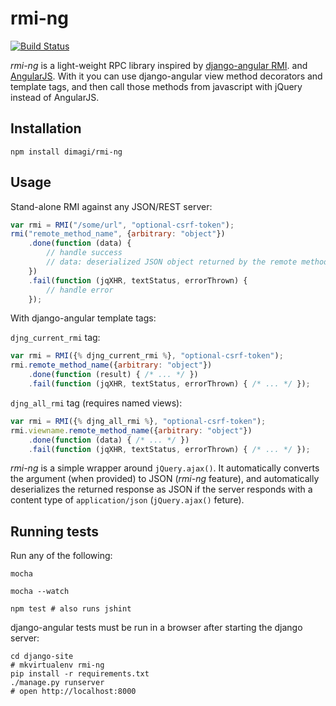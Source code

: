 # rmi-ng

[![Build Status](https://travis-ci.org/dimagi/rmi-ng.svg?branch=master)](https://travis-ci.org/dimagi/rmi-ng)

*rmi-ng* is a light-weight RPC library inspired by
[django-angular RMI](http://django-angular.readthedocs.org/en/latest/remote-method-invocation.html).
and [AngularJS](https://angularjs.org/). With it you can use django-angular view
method decorators and template tags, and then call those methods from javascript
with jQuery instead of AngularJS.


## Installation

    npm install dimagi/rmi-ng


## Usage

Stand-alone RMI against any JSON/REST server:

```js
var rmi = RMI("/some/url", "optional-csrf-token");
rmi("remote_method_name", {arbitrary: "object"})
    .done(function (data) {
        // handle success
        // data: deserialized JSON object returned by the remote method
    })
    .fail(function (jqXHR, textStatus, errorThrown) {
        // handle error
    });
```

With django-angular template tags:

`djng_current_rmi` tag:
```js
var rmi = RMI({% djng_current_rmi %}, "optional-csrf-token");
rmi.remote_method_name({arbitrary: "object"})
    .done(function (result) { /* ... */ })
    .fail(function (jqXHR, textStatus, errorThrown) { /* ... */ });
```

`djng_all_rmi` tag (requires named views):
```js
var rmi = RMI({% djng_all_rmi %}, "optional-csrf-token");
rmi.viewname.remote_method_name({arbitrary: "object"})
    .done(function (data) { /* ... */ })
    .fail(function (jqXHR, textStatus, errorThrown) { /* ... */ });
```

*rmi-ng* is a simple wrapper around `jQuery.ajax()`. It automatically converts
the argument (when provided) to JSON (*rmi-ng* feature), and automatically
deserializes the returned response as JSON if the server responds with a
content type of `application/json` (`jQuery.ajax()` feture).


## Running tests

Run any of the following:

    mocha

    mocha --watch

    npm test # also runs jshint

django-angular tests must be run in a browser after starting the django server:

    cd django-site
    # mkvirtualenv rmi-ng
    pip install -r requirements.txt
    ./manage.py runserver
    # open http://localhost:8000
